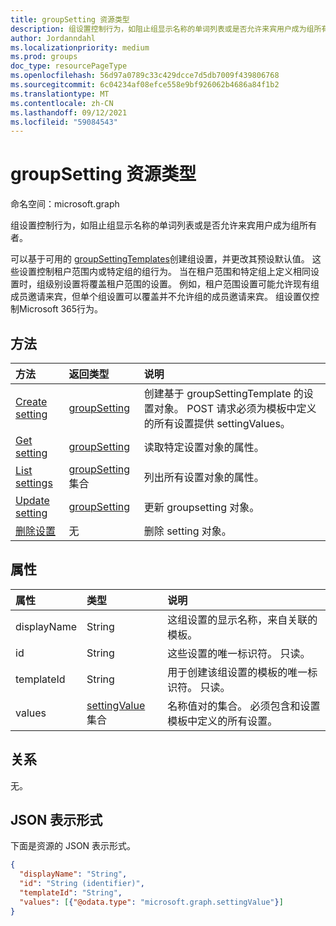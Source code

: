 ```yaml
---
title: groupSetting 资源类型
description: 组设置控制行为，如阻止组显示名称的单词列表或是否允许来宾用户成为组所有者。
author: Jordanndahl
ms.localizationpriority: medium
ms.prod: groups
doc_type: resourcePageType
ms.openlocfilehash: 56d97a0789c33c429dcce7d5db7009f439806768
ms.sourcegitcommit: 6c04234af08efce558e9bf926062b4686a84f1b2
ms.translationtype: MT
ms.contentlocale: zh-CN
ms.lasthandoff: 09/12/2021
ms.locfileid: "59084543"
---
```

# <a name="groupsetting-resource-type"></a>groupSetting 资源类型

命名空间：microsoft.graph

组设置控制行为，如阻止组显示名称的单词列表或是否允许来宾用户成为组所有者。

可以基于可用的 [groupSettingTemplates](groupsettingtemplate.md)创建组设置，并更改其预设默认值。 这些设置控制租户范围内或特定组的组行为。 当在租户范围和特定组上定义相同设置时，组级别设置将覆盖租户范围的设置。  例如，租户范围设置可能允许现有组成员邀请来宾，但单个组设置可以覆盖并不允许组的成员邀请来宾。 组设置仅控制Microsoft 365行为。

## <a name="methods"></a>方法

| 方法 | 返回类型 | 说明 |
|:---------------|:--------|:----------|
|[Create setting](../api/groupsetting-post-groupsettings.md) | [groupSetting](groupsetting.md) |创建基于 groupSettingTemplate 的设置对象。 POST 请求必须为模板中定义的所有设置提供 settingValues。 |
|[Get setting](../api/groupsetting-get.md) | [groupSetting](groupsetting.md) | 读取特定设置对象的属性。 |
|[List settings](../api/groupsetting-list.md) | [groupSetting](groupsetting.md) 集合 | 列出所有设置对象的属性。 |
|[Update setting](../api/groupsetting-update.md) | [groupSetting](groupsetting.md) | 更新 groupsetting 对象。 |
|[删除设置](../api/groupsetting-delete.md) | 无 | 删除 setting 对象。 |

## <a name="properties"></a>属性

| 属性 | 类型 | 说明 |
|:---------------|:--------|:----------|
|displayName|String| 这组设置的显示名称，来自关联的模板。 |
|id|String| 这些设置的唯一标识符。 只读。 |
|templateId|String| 用于创建该组设置的模板的唯一标识符。 只读。 |
|values|[settingValue](settingvalue.md) 集合| 名称值对的集合。 必须包含和设置模板中定义的所有设置。 |

## <a name="relationships"></a>关系

无。

## <a name="json-representation"></a>JSON 表示形式

下面是资源的 JSON 表示形式。

<!--{
  "blockType": "resource",
  "openType": true,
  "optionalProperties": [],
  "keyProperty": "id",
  "baseType": "microsoft.graph.entity",
  "@odata.type": "microsoft.graph.groupSetting"
}-->

```json
{
  "displayName": "String",
  "id": "String (identifier)",
  "templateId": "String",
  "values": [{"@odata.type": "microsoft.graph.settingValue"}]
}
```


<!-- uuid: 8fcb5dbc-d5aa-4681-8e31-b001d5168d79
2015-10-25 14:57:30 UTC -->
<!-- {
  "type": "#page.annotation",
  "description": "groupSetting resource",
  "keywords": "",
  "section": "documentation",
  "tocPath": ""
}-->

